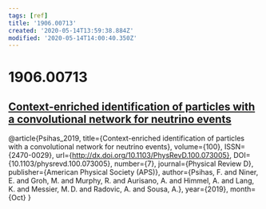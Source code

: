 ```yaml
---
tags: [ref]
title: '1906.00713'
created: '2020-05-14T13:59:38.884Z'
modified: '2020-05-14T14:00:40.350Z'
---
```


# 1906.00713

## [Context-enriched identification of particles with a convolutional network for neutrino events](https://arxiv.org/pdf/1906.00713.pdf)

@article{Psihas_2019,
   title={Context-enriched identification of particles with a convolutional network for neutrino events},
   volume={100},
   ISSN={2470-0029},
   url={http://dx.doi.org/10.1103/PhysRevD.100.073005},
   DOI={10.1103/physrevd.100.073005},
   number={7},
   journal={Physical Review D},
   publisher={American Physical Society (APS)},
   author={Psihas, F. and Niner, E. and Groh, M. and Murphy, R. and Aurisano, A. and Himmel, A. and Lang, K. and Messier, M. D. and Radovic, A. and Sousa, A.},
   year={2019},
   month={Oct}
}
